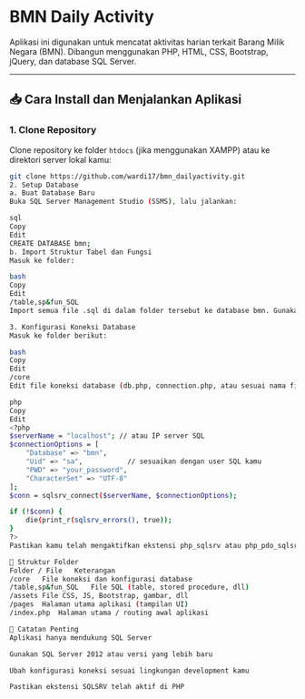 
# BMN Daily Activity

Aplikasi ini digunakan untuk mencatat aktivitas harian terkait Barang Milik Negara (BMN). Dibangun menggunakan PHP, HTML, CSS, Bootstrap, jQuery, dan database SQL Server.

---

## 📥 Cara Install dan Menjalankan Aplikasi

### 1. Clone Repository
Clone repository ke folder `htdocs` (jika menggunakan XAMPP) atau ke direktori server lokal kamu:

```bash
git clone https://github.com/wardi17/bmn_dailyactivity.git
2. Setup Database
a. Buat Database Baru
Buka SQL Server Management Studio (SSMS), lalu jalankan:

sql
Copy
Edit
CREATE DATABASE bmn;
b. Import Struktur Tabel dan Fungsi
Masuk ke folder:

bash
Copy
Edit
/table,sp&fun_SQL
Import semua file .sql di dalam folder tersebut ke database bmn. Gunakan SSMS atau tools lain yang mendukung SQL Server.

3. Konfigurasi Koneksi Database
Masuk ke folder berikut:

bash
Copy
Edit
/core
Edit file koneksi database (db.php, connection.php, atau sesuai nama file koneksimu). Contoh konfigurasi:

php
Copy
Edit
<?php
$serverName = "localhost"; // atau IP server SQL
$connectionOptions = [
    "Database" => "bmn",
    "Uid" => "sa",           // sesuaikan dengan user SQL kamu
    "PWD" => "your_password",
    "CharacterSet" => "UTF-8"
];
$conn = sqlsrv_connect($serverName, $connectionOptions);

if (!$conn) {
    die(print_r(sqlsrv_errors(), true));
}
?>
Pastikan kamu telah mengaktifkan ekstensi php_sqlsrv atau php_pdo_sqlsrv pada file php.ini.

📁 Struktur Folder
Folder / File	Keterangan
/core	File koneksi dan konfigurasi database
/table,sp&fun_SQL	File SQL (table, stored procedure, dll)
/assets	File CSS, JS, Bootstrap, gambar, dll
/pages	Halaman utama aplikasi (tampilan UI)
/index.php	Halaman utama / routing awal aplikasi

📌 Catatan Penting
Aplikasi hanya mendukung SQL Server

Gunakan SQL Server 2012 atau versi yang lebih baru

Ubah konfigurasi koneksi sesuai lingkungan development kamu

Pastikan ekstensi SQLSRV telah aktif di PHP



